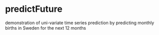 # predictFuture
demonstration of uni-variate time series prediction by predicting monthly births in Sweden for the next 12 months 

